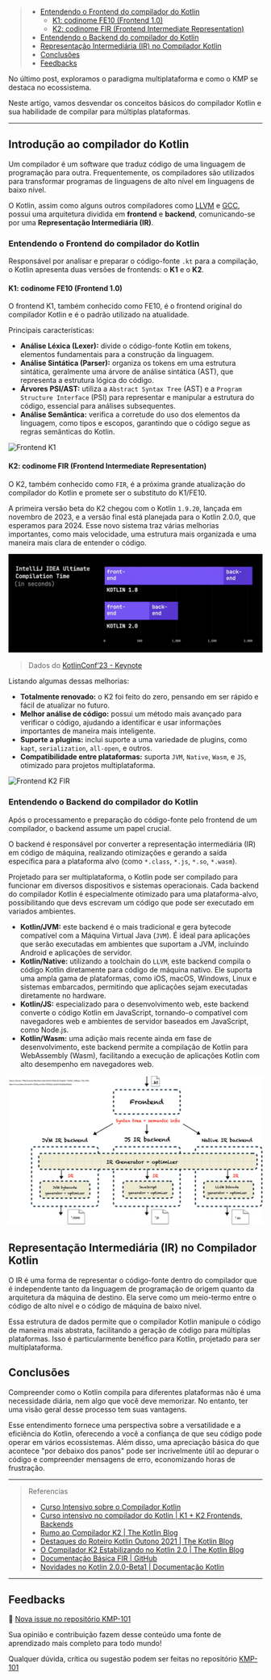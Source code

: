 > * [Entendendo o Frontend do compilador do Kotlin](#entendendo-o-frontend-do-compilador-do-kotlin)
 >   * [K1: codinome FE10 (Frontend 1.0)](#k1-codinome-fe10-frontend-10)
 >   * [K2: codinome FIR (Frontend Intermediate Representation)](#k2-codinome-fir-frontend-intermediate-representation)
 > * [Entendendo o Backend do compilador do Kotlin](#entendendo-o-backend-do-compilador-do-kotlin)
 > * [Representação Intermediária (IR) no Compilador Kotlin](#representação-intermediária-ir-no-compilador-kotlin)
 > * [Conclusões](#conclusões)
 > * [Feedbacks](#feedbacks)

No último post, exploramos o paradigma multiplataforma e como o KMP se destaca no ecossistema.

Neste artígo, vamos desvendar os conceitos básicos do compilador Kotlin e sua habilidade de compilar para múltiplas plataformas.

---

## Introdução ao compilador do Kotlin

Um compilador é um software que traduz código de uma linguagem de programação para outra. Frequentemente, os compiladores são utilizados para transformar programas de linguagens de alto nível em linguagens de baixo nível.

O Kotlin, assim como alguns outros compiladores como [LLVM](https://llvm.org/) e [GCC](https://gcc.gnu.org/), possui uma arquitetura dividida em **frontend** e **backend**, comunicando-se por uma **Representação Intermediária (IR)**.

### Entendendo o Frontend do compilador do Kotlin

Responsável por analisar e preparar o código-fonte `.kt` para a compilação, o Kotlin apresenta duas versões de frontends: o **K1** e o **K2**.

#### K1: codinome FE10 (Frontend 1.0)

O frontend K1, também conhecido como FE10, é o frontend original do compilador Kotlin e é o padrão utilizado na atualidade.

Principais características:

- **Análise Léxica (Lexer):** divide o código-fonte Kotlin em tokens, elementos fundamentais para a construção da linguagem.
- **Análise Sintática (Parser):** organiza os tokens em uma estrutura sintática, geralmente uma árvore de análise sintática (AST), que representa a estrutura lógica do código.
- **Árvores PSI/AST:** utiliza a `Abstract Syntax Tree` (AST) e a `Program Structure Interface` (PSI) para representar e manipular a estrutura do código, essencial para análises subsequentes.
- **Análise Semântica:** verifica a corretude do uso dos elementos da linguagem, como tipos e escopos, garantindo que o código segue as regras semânticas do Kotlin.

![Frontend K1](https://github.com/ahinchman1/Kotlin-Compiler-Crash-Course/blob/master/res/k1_frontend.png?raw=true)

#### K2: codinome FIR (Frontend Intermediate Representation)

O K2, também conhecido como `FIR`, é a próxima grande atualização do compilador do Kotlin e promete ser o substituto do K1/FE10.

A primeira versão beta do K2 chegou com o Kotlin `1.9.20`, lançada em novembro de 2023, e a versão final está planejada para o Kotlin 2.0.0, que esperamos para 2024. Esse novo sistema traz várias melhorias importantes, como mais velocidade, uma estrutura mais organizada e uma maneira mais clara de entender o código.

![KotlinConf2023 K1 vs K2](https://github.com/rsicarelli/KMP-101/blob/main/posts/assets/k1-vs-k2-kotlinconf2023.png?raw=true)

> Dados do [KotlinConf’23 - Keynote](https://www.youtube.com/live/c4f4SCEYA5Q?si=LyH_q_6R8hjd-dRo&t=495)

Listando algumas dessas melhorias:

- **Totalmente renovado:** o K2 foi feito do zero, pensando em ser rápido e fácil de atualizar no futuro.
- **Melhor análise de código:** possui um método mais avançado para verificar o código, ajudando a identificar e usar informações importantes de maneira mais inteligente.
- **Suporte a plugins:** inclui suporte a uma variedade de plugins, como `kapt`, `serialization`, `all-open`, e outros.
- **Compatibilidade entre plataformas:** suporta `JVM`, `Native`, `Wasm`, e `JS`, otimizado para projetos multiplataforma.

![Frontend K2 FIR](https://github.com/ahinchman1/Kotlin-Compiler-Crash-Course/blob/master/res/k2_frontend.png?raw=true)

### Entendendo o Backend do compilador do Kotlin

Após o processamento e preparação do código-fonte pelo frontend de um compilador, o backend assume um papel crucial.

O backend é responsável por converter a representação intermediária (IR) em código de máquina, realizando otimizações e gerando a saída específica para a plataforma alvo (como `*.class`, `*.js`, `*.so`, `*.wasm`).

Projetado para ser multiplataforma, o Kotlin pode ser compilado para funcionar em diversos dispositivos e sistemas operacionais. Cada backend do compilador Kotlin é especialmente otimizado para uma plataforma-alvo, possibilitando que devs escrevam um código que pode ser executado em variados ambientes.

- **Kotlin/JVM:** este backend é o mais tradicional e gera bytecode compatível com a Máquina Virtual Java (`JVM`). É ideal para aplicações que serão executadas em ambientes que suportam a JVM, incluindo Android e aplicações de servidor.
- **Kotlin/Native:** utilizando a toolchain do `LLVM`, este backend compila o código Kotlin diretamente para código de máquina nativo. Ele suporta uma ampla gama de plataformas, como iOS, macOS, Windows, Linux e sistemas embarcados, permitindo que aplicações sejam executadas diretamente no hardware.
- **Kotlin/JS:** especializado para o desenvolvimento web, este backend converte o código Kotlin em JavaScript, tornando-o compatível com navegadores web e ambientes de servidor baseados em JavaScript, como Node.js.
- **Kotlin/Wasm:** uma adição mais recente ainda em fase de desenvolvimento, este backend permite a compilação de Kotlin para WebAssembly (Wasm), facilitando a execução de aplicações Kotlin com alto desempenho em navegadores web.

![Desenvolvimento nativo](https://github.com/rsicarelli/KMP-101/blob/main/posts/assets/kotlin-compiler-backend.webp?raw=true)

## Representação Intermediária (IR) no Compilador Kotlin

O IR é uma forma de representar o código-fonte dentro do compilador que é independente tanto da linguagem de programação de origem quanto da arquitetura da máquina de destino. Ela serve como um meio-termo entre o código de alto nível e o código de máquina de baixo nível.

Essa estrutura de dados permite que o compilador Kotlin manipule o código de maneira mais abstrata, facilitando a geração de código para múltiplas plataformas. Isso é particularmente benéfico para Kotlin, projetado para ser multiplataforma.

## Conclusões

Compreender como o Kotlin compila para diferentes plataformas não é uma necessidade diária, nem algo que você deve memorizar. No entanto, ter uma visão geral desse processo tem suas vantagens.

Esse entendimento fornece uma perspectiva sobre a versatilidade e a eficiência do Kotlin, oferecendo a você a confiança de que seu código pode operar em vários ecossistemas. Além disso, uma apreciação básica do que acontece "por debaixo dos panos" pode ser incrivelmente útil ao depurar o código e compreender mensagens de erro, economizando horas de frustração.

---
> Referencias
> - [Curso Intensivo sobre o Compilador Kotlin](https://github.com/ahinchman1/Kotlin-Compiler-Crash-Course)
> - [Curso intensivo no compilador do Kotlin | K1 + K2 Frontends, Backends](https://medium.com/google-developer-experts/crash-course-on-the-kotlin-compiler-k1-k2-frontends-backends-fe2238790bd8)
> - [Rumo ao Compilador K2 | The Kotlin Blog](https://blog.jetbrains.com/kotlin/2021/11/the-road-to-the-k2-compiler/)
> - [Destaques do Roteiro Kotlin Outono 2021 | The Kotlin Blog](https://blog.jetbrains.com/kotlin/2021/11/kotlin-roadmap-autumn-2021/)
> - [O Compilador K2 Estabilizando no Kotlin 2.0 | The Kotlin Blog](https://blog.jetbrains.com/kotlin/2021/11/the-k2-compiler-is-going-stable-in-kotlin-2-0/)
> - [Documentação Básica FIR | GitHub](https://github.com/JetBrains/kotlin/blob/master/docs/fir/fir-basics.md)
> - [Novidades no Kotlin 2.0.0-Beta1 | Documentação Kotlin](https://kotlinlang.org/docs/whatsnew-eap.html)

---

## Feedbacks

🔗 [Nova issue no repositório KMP-101](https://github.com/rsicarelli/KMP101/issues/new/choose)

Sua opinião e contribuição fazem desse conteúdo uma fonte de aprendizado mais completo para todo mundo!

Qualquer dúvida, crítica ou sugestão podem ser feitas no repositório [KMP-101](https://github.com/rsicarelli/KMP101)
